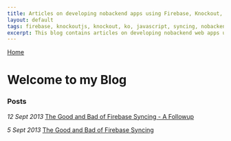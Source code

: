 ```yaml
---
title: Articles on developing nobackend apps using Firebase, Knockout, PouchDB and Twitter Bootstrap
layout: default
tags: firebase, knockoutjs, knockout, ko, javascript, syncing, nobackend, pouchdb, bootstrap, html, css3, angular, ember, backbone, backendless
excerpt: This blog contains articles on developing nobackend web apps using new services like firebase, PouchDB, knockout, ember, angular and bootstrap. A backend server is no longer required. You can create full web apps with just plain simple javascript. Node, npm, server side js is a thing of the past.
---
```

[Home](http://nigelkelly.github.io)

# Welcome to my Blog

### Posts

*12 Sept 2013* [The Good and Bad of Firebase Syncing - A Followup](http://nigelkelly.github.io/the-good-and-bad-parts-of-firebase-syncing-part2.html)

*5 Sept 2013* [The Good and Bad of Firebase Syncing](http://nigelkelly.github.io/the-good-and-bad-parts-of-firebase-syncing-part1.html)

<!--
*12 Sept 2013* [Firebase Syncing the RESTful way](http://nigelkelly.github.io/)
*12 Sept 2013* [Firebase .on() Vs .once()](http://nigelkelly.github.io/)
*12 Sept 2013* [Real time syncing with PouchDB](http://nigelkelly.github.io/)
*12 Sept 2013* [King of real time syncing: Firebase Vs PouchDB](http://nigelkelly.github.io/)
*12 Sept 2013* [Email Collection App with Firebase and Knockout](http://nigelkelly.github.io/)
*12 Sept 2013* [Sortable Task Manager with Firebase and Knockout](http://nigelkelly.github.io/)
*12 Sept 2013* [Sortable Kanban with Firebase and Knockout](http://nigelkelly.github.io/)
*12 Sept 2013* [User Sign Up and Sign On with Firebase and Knockout](http://nigelkelly.github.io/)
-->